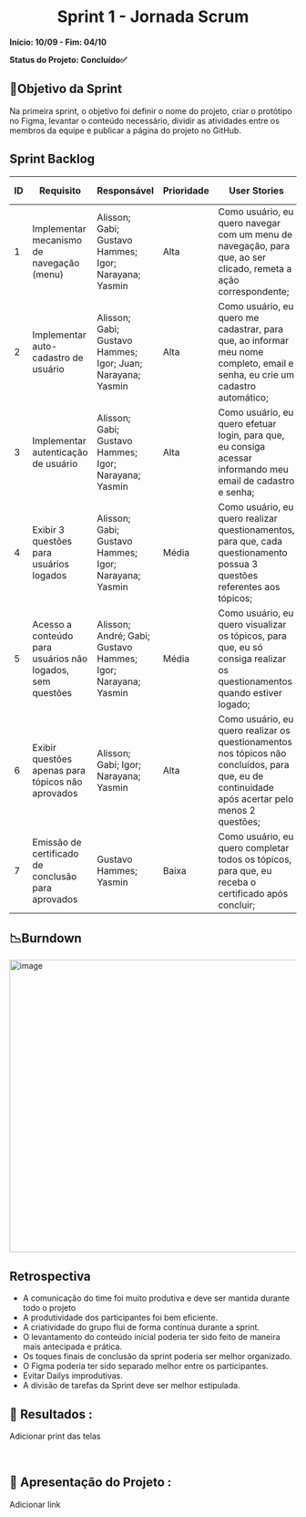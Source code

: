 <h1 align="center"> Sprint 1 - Jornada Scrum </h1>

**Início: 10/09 - Fim: 04/10**

**Status do Projeto: Concluído✅**

<span id="objetivo">
  
## 📌Objetivo da Sprint
Na primeira sprint, o objetivo foi definir o nome do projeto, criar o protótipo no Figma, levantar o conteúdo necessário, dividir as atividades entre os membros da equipe e publicar a página do projeto no GitHub.
<br>

## Sprint Backlog

| ID | Requisito          | Responsável | Prioridade | User Stories                                                 | Pontuação | Definition of Done                                           |
|----|--------------------|-------------|------------|-------------------------------------------------------------|-----------|-------------------------------------------------------------|
| 1  | Implementar mecanismo de navegação (menu)    | Alisson; Gabi; Gustavo Hammes; Igor; Narayana; Yasmin      | Alta       | Como usuário, eu quero navegar com um menu de navegação, para que, ao ser clicado, remeta a ação correspondente; | --         | -- |
| 2  | Implementar auto-cadastro de usuário    | Alisson; Gabi; Gustavo Hammes; Igor; Juan; Narayana; Yasmin       | Alta       | Como usuário, eu quero me cadastrar, para que, ao informar meu nome completo, email e senha, eu crie um cadastro automático; | --         | -- |
| 3  | Implementar autenticação de usuário    | Alisson; Gabi; Gustavo Hammes; Igor; Narayana; Yasmin        | Alta       | Como usuário, eu quero efetuar login, para que, eu consiga acessar informando meu email de cadastro e senha; | --         | -- |
| 4  | Exibir 3 questões para usuários logados    | Alisson; Gabi; Gustavo Hammes; Igor; Narayana; Yasmin        | Média       | Como usuário, eu quero realizar questionamentos, para que, cada questionamento possua 3 questões referentes aos tópicos; | --         | Realizar o levantamento do conteúdo, assim como a criação das questões que serão exibidas. |
| 5  | Acesso a conteúdo para usuários não logados, sem questões    | Alisson; André; Gabi; Gustavo Hammes; Igor; Narayana; Yasmin        | Média       | Como usuário, eu quero visualizar os tópicos, para que, eu só consiga realizar os questionamentos quando estiver logado; | --         | -- |
| 6  | Exibir questões apenas para tópicos não aprovados    | Alisson; Gabi; Igor; Narayana; Yasmin        | Alta       | Como usuário, eu quero realizar os questionamentos nos tópicos não concluídos, para que, eu de continuidade após acertar pelo menos 2 questões; | --         | -- |
| 7  | Emissão de certificado de conclusão para aprovados    | Gustavo Hammes; Yasmin        | Baixa       | Como usuário, eu quero completar todos os tópicos, para que, eu receba o certificado após concluir; | --         | -- |




## 📉Burndown

<img width="513" alt="image" src="https://github.com/user-attachments/assets/713183ea-bccf-4bd9-b978-5ce693417c2a">


</br>

## Retrospectiva

* A comunicação do time foi muito produtiva e deve ser mantida durante todo o projeto
* A produtividade dos participantes foi bem eficiente.
* A criatividade do grupo flui de forma contínua durante a sprint.
* O levantamento do conteúdo inicial poderia ter sido feito de maneira mais antecipada e prática.
* Os toques finais de conclusão da sprint poderia ser melhor organizado.
* O Figma poderia ter sido separado melhor entre os participantes.
* Evitar Dailys improdutivas.
* A divisão de tarefas da Sprint deve ser melhor estipulada.
  

## 🔗 Resultados :

Adicionar print das telas

<br>

## 🎥 Apresentação do Projeto :

Adicionar link

<br>
